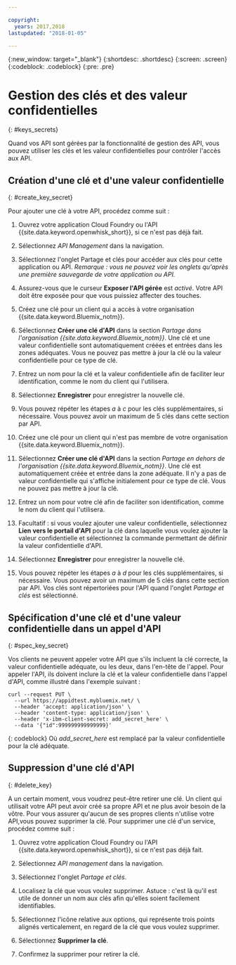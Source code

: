 ```yaml
---

copyright:
  years: 2017,2018
lastupdated: "2018-01-05"

---
```



{:new_window: target="_blank"}
{:shortdesc: .shortdesc}
{:screen: .screen}
{:codeblock: .codeblock}
{:pre: .pre}

# Gestion des clés et des valeur confidentielles
{: #keys_secrets}

Quand vos API sont gérées par la fonctionnalité de gestion des API, vous pouvez utiliser les clés et les valeur confidentielles pour contrôler l'accès aux API.

## Création d'une clé et d'une valeur confidentielle
{: #create_key_secret}

Pour ajouter une clé à votre API, procédez comme suit :

1. Ouvrez votre application Cloud Foundry ou l'API {{site.data.keyword.openwhisk_short}}, si ce n'est pas déjà fait.

2. Sélectionnez *API Management* dans la navigation.

3. Sélectionnez l'onglet Partage et clés pour accéder aux clés pour cette application ou API. *Remarque : vous ne pouvez voir les onglets qu'après une première sauvegarde de votre application ou API.*

4. Assurez-vous que le curseur **Exposer l'API gérée** est *activé*. Votre API doit être exposée pour que vous puissiez affecter des touches.

5. Créez une clé pour un client qui a accès à votre organisation {{site.data.keyword.Bluemix_notm}}.
  1. Sélectionnez **Créer une clé d'API** dans la section *Partage dans l'organisation {{site.data.keyword.Bluemix_notm}}*. Une clé et une valeur confidentielle sont automatiquement créées et entrées dans les zones adéquates. Vous ne pouvez pas mettre à jour la clé ou la valeur confidentielle pour ce type de clé. 
  2. Entrez un nom pour la clé et la valeur confidentielle afin de faciliter leur identification, comme le nom du client qui l'utilisera.
  3. Sélectionnez **Enregistrer** pour enregistrer la nouvelle clé.
  4. Vous pouvez répéter les étapes *a* à *c* pour les clés supplémentaires, si nécessaire. Vous pouvez avoir un maximum de 5 clés dans cette section par API.

6. Créez une clé pour un client qui n'est pas membre de votre organisation {{site.data.keyword.Bluemix_notm}}.
  1. Sélectionnez **Créer une clé d'API** dans la section *Partage en dehors de l'organisation {{site.data.keyword.Bluemix_notm}}*. Une clé est automatiquement créée et entrée dans la zone adéquate. Il n'y a pas de valeur confidentielle qui s'affiche initialement pour ce type de clé. Vous ne pouvez pas mettre à jour la clé. 
  2. Entrez un nom pour votre clé afin de faciliter son identification, comme le nom du client qui l'utilisera.
  3. Facultatif : si vous voulez ajouter une valeur confidentielle, sélectionnez **Lien vers le portail d'API** pour la clé dans laquelle vous voulez ajouter la valeur confidentielle et sélectionnez la commande permettant de définir la valeur confidentielle d'API.
  4. Sélectionnez **Enregistrer** pour enregistrer la nouvelle clé.
  5. Vous pouvez répéter les étapes *a* à *d* pour les clés supplémentaires, si nécessaire. Vous pouvez avoir un maximum de 5 clés dans cette section par API.
Vos clés sont répertoriées pour l'API quand l'onglet *Partage et clés* est sélectionné.

## Spécification d'une clé et d'une valeur confidentielle dans un appel d'API
{: #spec_key_secret}

Vos clients ne peuvent appeler votre API que s'ils incluent la clé correcte, la valeur confidentielle adéquate, ou les deux, dans l'en-tête de l'appel. Pour appeler l'API, ils doivent inclure la clé et la valeur confidentielle dans l'appel d'API, comme illustré dans l'exemple suivant :
```
curl --request PUT \
  --url https://appidtest.mybluemix.net/ \
  --header 'accept: application/json' \
  --header 'content-type: application/json' \
  --header 'x-ibm-client-secret: add_secret_here' \
  --data '{"id":999999999999999}'
```
{: codeblock}
Où *add_secret_here* est remplacé par la valeur confidentielle pour la clé adéquate. 

## Suppression d'une clé d'API
{: #delete_key}

A un certain moment, vous voudrez peut-être retirer une clé. Un client qui utilisait votre API peut avoir créé sa propre API et ne plus avoir besoin de la vôtre. Pour vous assurer qu'aucun de ses propres clients n'utilise votre API,vous pouvez supprimer la clé. Pour supprimer une clé d'un service, procédez comme suit :

1. Ouvrez votre application Cloud Foundry ou l'API {{site.data.keyword.openwhisk_short}}, si ce n'est pas déjà fait.

2. Sélectionnez *API management* dans la navigation.

3. Sélectionnez l'onglet *Partage et clés*.

4. Localisez la clé que vous voulez supprimer. Astuce : c'est là qu'il est utile de donner un nom aux clés afin qu'elles soient facilement identifiables.

5. Sélectionnez l'icône relative aux options, qui représente trois points alignés verticalement, en regard de la clé que vous voulez supprimer. 

6. Sélectionnez **Supprimer la clé**.

7. Confirmez la supprimer pour retirer la clé.
